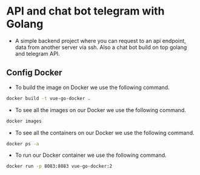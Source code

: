 # API and chat bot telegram with Golang

- A simple backend project where you can request to an api endpoint, data from another server via ssh. Also a chat bot build on top golang and telegram API.

## Config Docker

- To build the image on Docker we use the following command.

```bash
docker build -t vue-go-docker .
```

- To see all the images on our Docker we use the following command.

```bash
docker images
```

- To see all the containers on our Docker we use the following command.

```bash
docker ps -a
```

- To run our Docker container we use the following command.

```bash
docker run -p 8083:8083 vue-go-docker:2
```
